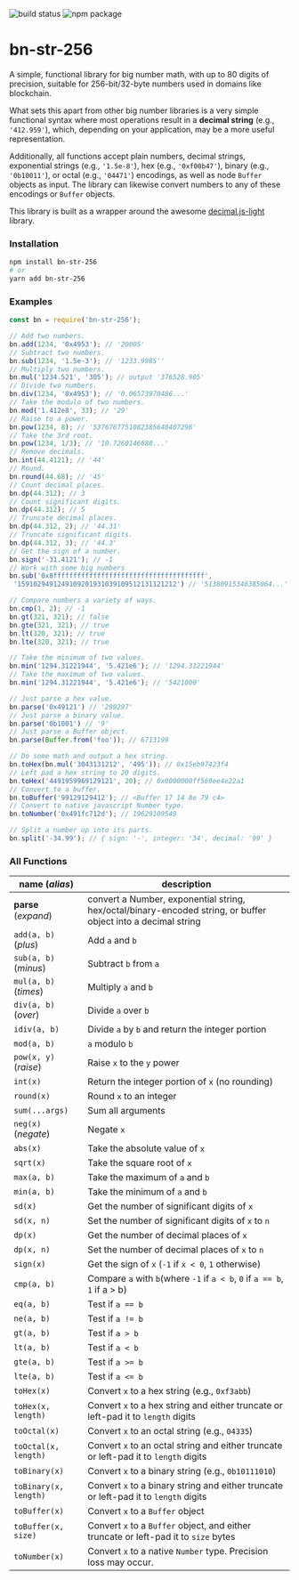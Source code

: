 ![build status](https://travis-ci.org/merklejerk/bn-str-256.svg?branch=master)
![npm package](https://badge.fury.io/js/bn-str-256.svg)

# **bn-str-256**
A simple, functional library for big number math,
with up to 80 digits of precision, suitable for 256-bit/32-byte numbers used in
domains like blockchain.

What sets this apart from other big number libraries is a very simple
functional syntax where most operations result in a **decimal
string** (e.g., `'412.959'`), which, depending on
your application, may be a more useful representation.

Additionally, all functions accept plain numbers, decimal strings, exponential
strings (e.g., `'1.5e-8'`), hex (e.g., `'0xf00b47'`),
binary (e.g., `'0b10011'`), or octal (e.g., `'04471'`) encodings,
as well as node `Buffer` objects as input. The library can likewise convert
numbers to any of these encodings or `Buffer` objects.

This library is built as a wrapper around the awesome [decimal.js-light](https://github.com/MikeMcl/decimal.js-light) library.

### Installation
```bash
npm install bn-str-256
# or
yarn add bn-str-256
```

### Examples
```js
const bn = require('bn-str-256');

// Add two numbers.
bn.add(1234, '0x4953'); // '20005'
// Subtract two numbers.
bn.sub(1234, '1.5e-3'); // '1233.9985''
// Multiply two numbers.
bn.mul('1234.521', '305'); // output '376528.905'
// Divide two numbers.
bn.div(1234, '0x4953'); // '0.06573970486...'
// Take the modulo of two numbers.
bn.mod('1.412e8', 33); // '29'
// Raise to a power.
bn.pow(1234, 8); // '5376767751082385640407296'
// Take the 3rd root.
bn.pow(1234, 1/3); // '10.7260146688...'
// Remove decimals.
bn.int(44.4121); // '44'
// Round.
bn.round(44.68); // '45'
// Count decimal places.
bn.dp(44.312); // 3
// Count significant digits.
bn.dp(44.312); // 5
// Truncate decimal places.
bn.dp(44.312, 2); // '44.31'
// Truncate significant digits.
bn.dp(44.312, 3); // '44.3'
// Get the sign of a number.
bn.sign('-31.4121'); // -1
// Work with some big numbers
bn.sub('0x8ffffffffffffffffffffffffffffffffffffff',
 '1591029491249109201931039109512131121212') // '51380915346385064...'

// Compare numbers a variety of ways.
bn.cmp(1, 2); // -1
bn.gt(321, 321); // false
bn.gte(321, 321); // true
bn.lt(320, 321); // true
bn.lte(320, 321); // true

// Take the minimum of two values.
bn.min('1294.31221944', '5.421e6'); // '1294.31221944'
// Take the maximum of two values.
bn.min('1294.31221944', '5.421e6'); // '5421000'

// Just parse a hex value.
bn.parse('0x49121') // '299297'
// Just parse a binary value.
bn.parse('0b1001') // '9'
// Just parse a Buffer object.
bn.parse(Buffer.from('foo')); // 6713199

// Do some math and output a hex string.
bn.toHex(bn.mul('3043131212', '495')); // 0x15eb97423f4
// Left pad a hex string to 20 digits.
bn.toHex('4491959969129121', 20); // 0x0000000ff569ee4e22a1
// Convert to a buffer.
bn.toBuffer('99129129412'); // <Buffer 17 14 8e 79 c4>
// Convert to native javascript Number type.
bn.toNumber('0x491fc712d'); // 19629109549

// Split a number up into its parts.
bn.split('-34.99'); // { sign: '-', integer: '34', decimal: '99' }

```

### All Functions
| name (*alias*) | description |
|----------------|-------------|
| **parse** (*expand*) | convert a Number, exponential string, hex/octal/binary-encoded string, or buffer object into a decimal string |
| `add(a, b)` (*plus*) | Add `a` and `b` |
| `sub(a, b)` (*minus*) | Subtract `b` from `a` |
| `mul(a, b)` (*times*) | Multiply `a` and `b` |
| `div(a, b)` (*over*) | Divide `a` over `b` |
| `idiv(a, b)` | Divide `a` by `b` and return the integer portion |
| `mod(a, b)` | `a` modulo `b` |
| `pow(x, y)` (*raise*) | Raise `x` to the `y` power |
| `int(x)` | Return the integer portion of `x` (no rounding) |
| `round(x)` | Round `x` to an integer |
| `sum(...args)` | Sum all arguments |
| `neg(x)` (*negate*) | Negate `x` |
| `abs(x)` | Take the absolute value of `x` |
| `sqrt(x)` | Take the square root of `x` |
| `max(a, b)` | Take the maximum of `a` and `b` |
| `min(a, b)` | Take the minimum of `a` and `b` |
| `sd(x)` | Get the number of significant digits of `x` |
| `sd(x, n)` | Set the number of significant digits of `x` to `n` |
| `dp(x)` | Get the number of decimal places of `x` |
| `dp(x, n)` | Set the number of decimal places of `x` to `n` |
| `sign(x)` | Get the sign of `x` (`-1` if `x < 0`, `1` otherwise) |
| `cmp(a, b)` | Compare `a` with `b`(where `-1` if `a < b`, `0` if `a == b`, `1` if a > b) |
| `eq(a, b)` | Test if `a == b` |
| `ne(a, b)` | Test if `a != b` |
| `gt(a, b)` | Test if `a > b` |
| `lt(a, b)` | Test if `a < b` |
| `gte(a, b)` | Test if `a >= b` |
| `lte(a, b)` | Test if `a <= b` |
| `toHex(x)` | Convert `x` to a hex string (e.g., `0xf3abb`) |
| `toHex(x, length)` | Convert `x` to a hex string and either truncate or left-pad it to `length` digits |
| `toOctal(x)` | Convert `x` to an octal string (e.g., `04335`) |
| `toOctal(x, length)` | Convert `x` to an octal string and either truncate or left-pad it to `length` digits |
| `toBinary(x)` | Convert `x` to a binary string (e.g., `0b10111010`)|
| `toBinary(x, length)` | Convert `x` to a binary string and either truncate or left-pad it to `length` digits |
| `toBuffer(x)` | Convert `x` to a `Buffer` object |
| `toBuffer(x, size)` | Convert `x` to a `Buffer` object, and either truncate or left-pad it to `size` bytes |
| `toNumber(x)` | Convert `x` to a native `Number` type. Precision loss may occur. |
